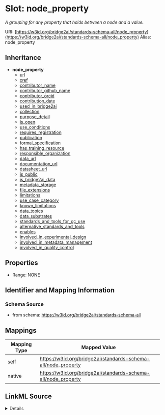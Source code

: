 

# Slot: node_property 


_A grouping for any property that holds between a node and a value._





URI: [https://w3id.org/bridge2ai/standards-schema-all/node_property](https://w3id.org/bridge2ai/standards-schema-all/node_property)
Alias: node_property


## Inheritance

* **node_property**
    * [url](url.md)
    * [xref](xref.md)
    * [contributor_name](contributor_name.md)
    * [contributor_github_name](contributor_github_name.md)
    * [contributor_orcid](contributor_orcid.md)
    * [contribution_date](contribution_date.md)
    * [used_in_bridge2ai](used_in_bridge2ai.md)
    * [collection](collection.md)
    * [purpose_detail](purpose_detail.md)
    * [is_open](is_open.md)
    * [use_conditions](use_conditions.md)
    * [requires_registration](requires_registration.md)
    * [publication](publication.md)
    * [formal_specification](formal_specification.md)
    * [has_training_resource](has_training_resource.md)
    * [responsible_organization](responsible_organization.md)
    * [data_url](data_url.md)
    * [documentation_url](documentation_url.md)
    * [datasheet_url](datasheet_url.md)
    * [is_public](is_public.md)
    * [is_bridge2ai_data](is_bridge2ai_data.md)
    * [metadata_storage](metadata_storage.md)
    * [file_extensions](file_extensions.md)
    * [limitations](limitations.md)
    * [use_case_category](use_case_category.md)
    * [known_limitations](known_limitations.md)
    * [data_topics](data_topics.md)
    * [data_substrates](data_substrates.md)
    * [standards_and_tools_for_gc_use](standards_and_tools_for_gc_use.md)
    * [alternative_standards_and_tools](alternative_standards_and_tools.md)
    * [enables](enables.md)
    * [involved_in_experimental_design](involved_in_experimental_design.md)
    * [involved_in_metadata_management](involved_in_metadata_management.md)
    * [involved_in_quality_control](involved_in_quality_control.md)









## Properties

* Range: NONE





## Identifier and Mapping Information







### Schema Source


* from schema: https://w3id.org/bridge2ai/standards-schema-all




## Mappings

| Mapping Type | Mapped Value |
| ---  | ---  |
| self | https://w3id.org/bridge2ai/standards-schema-all/node_property |
| native | https://w3id.org/bridge2ai/standards-schema-all/node_property |




## LinkML Source

<details>
```yaml
name: node_property
description: A grouping for any property that holds between a node and a value.
from_schema: https://w3id.org/bridge2ai/standards-schema-all
rank: 1000
domain: NamedThing
alias: node_property

```
</details>